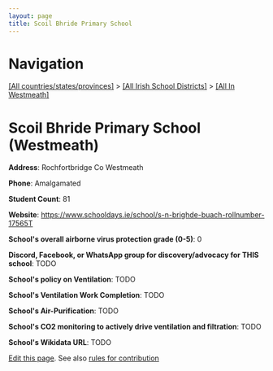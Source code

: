 ```yaml
---
layout: page
title: Scoil Bhride Primary School
---
```

# Navigation

[[All countries/states/provinces]](../../..) > [[All Irish School Districts]](../..) > [[All In Westmeath]](..)

# Scoil Bhride Primary School (Westmeath)

**Address**: Rochfortbridge Co Westmeath

**Phone**: Amalgamated

**Student Count**: 81

**Website**: <https://www.schooldays.ie/school/s-n-brighde-buach-rollnumber-17565T>

**School's overall airborne virus protection grade (0-5)**: 0

**Discord, Facebook, or WhatsApp group for discovery/advocacy for THIS school**: TODO

**School's policy on Ventilation**: TODO

**School's Ventilation Work Completion**: TODO

**School's Air-Purification**: TODO

**School's CO2 monitoring to actively drive ventilation and filtration**: TODO

**School's Wikidata URL**: TODO


[Edit this page](https://github.com/ventilate-schools/Ireland/edit/main/./Westmeath/Scoil_Bhride_Primary_School.md). See also [rules for contribution](../../../contribution-rules/)